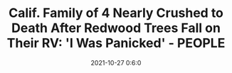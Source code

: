 ---
"title": "Calif. Family of 4 Nearly Crushed to Death After Redwood Trees Fall on Their RV: 'I Was Panicked' - PEOPLE"
"date": "2021-10-27 0:6:0"
"feed_name": "GOOGLENEWSCONSTRUCTION"
"feed_website": "https://news.google.com/search?q=construction%2Bincident&hl=en-US&gl=US&ceid=US:en"
"feed_rss": "https://news.google.com/rss/search?q=construction%2Bincident&hl=en-US&gl=US&ceid=US:en"
"link": "https://people.com/human-interest/california-family-nearly-crushed-to-death-after-redwood-trees-fall-on-rv/"
"source": "{'href': 'https://people.com', 'title': 'PEOPLE'}"
"file": "_posts/2021-1-1-8af55304f2a62d072924f98c944ab8ecf31cc6ab.md"
"accident": "0"
"drilling": "0"
"dead": "0"
"injured": "0"
"arrested": "0"
"place": "unknown place"
"where": "unknown site"
"causes": "unknown"
"place_uri": "unknown place"
---